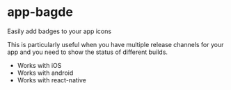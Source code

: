 # app-bagde

Easily add badges to your app icons

This is particularly useful when you have multiple release channels for your app and you need to show the status of different builds.

- Works with iOS
- Works with android
- Works with react-native
